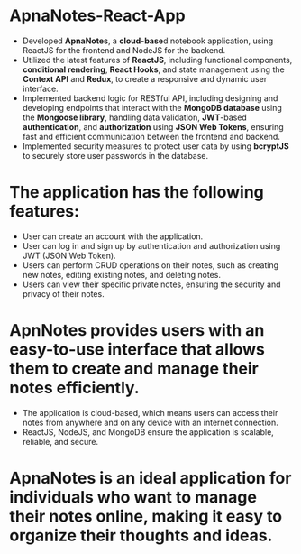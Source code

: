 # ApnaNotes-React-App

- Developed **ApnaNotes**, a **cloud-base**d notebook application, using ReactJS for the frontend and NodeJS for the backend.
- Utilized the latest features of **ReactJS**, including functional components, **conditional rendering**, **React Hooks**, and state management using the **Context API** and **Redux**, to create a responsive and dynamic user interface.
-  Implemented backend logic for RESTful API, including designing and developing endpoints that interact with the **MongoDB database** using the **Mongoose library**, handling data validation, **JWT**-based **authentication**, and **authorization** using **JSON Web Tokens**, ensuring fast and efficient communication between the frontend and backend.
- Implemented security measures to protect user data by using **bcryptJS** to securely store user passwords in the database.

# The application has the following features:

- User can create an account with the application.
- User can log in and sign up by authentication and authorization using JWT (JSON Web Token).
- Users can perform CRUD operations on their notes, such as creating new notes, editing existing notes, and deleting notes.
- Users can view their specific private notes, ensuring the security and privacy of their notes.

# ApnNotes provides users with an easy-to-use interface that allows them to create and manage their notes efficiently.

- The application is cloud-based, which means users can access their notes from anywhere and on any device with an internet connection.
- ReactJS, NodeJS, and MongoDB ensure the application is scalable, reliable, and secure.

# ApnaNotes is an ideal application for individuals who want to manage their notes online, making it easy to organize their thoughts and ideas.


